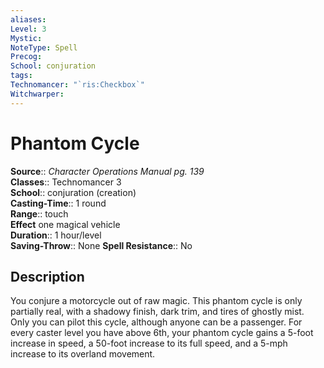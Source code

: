 ```yaml
---
aliases: 
Level: 3
Mystic: 
NoteType: Spell
Precog: 
School: conjuration 
tags: 
Technomancer: "`ris:Checkbox`"
Witchwarper: 
---
```


# Phantom Cycle

**Source**:: _Character Operations Manual pg. 139_  
**Classes**:: Technomancer 3  
**School**:: conjuration (creation)  
**Casting-Time**:: 1 round  
**Range**:: touch  
**Effect** one magical vehicle  
**Duration**:: 1 hour/level  
**Saving-Throw**:: None
**Spell Resistance**:: No

## Description

You conjure a motorcycle out of raw magic. This phantom cycle is only partially real, with a shadowy finish, dark trim, and tires of ghostly mist. Only you can pilot this cycle, although anyone can be a passenger. For every caster level you have above 6th, your phantom cycle gains a 5-foot increase in speed, a 50-foot increase to its full speed, and a 5-mph increase to its overland movement.
